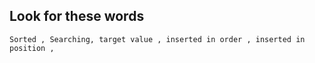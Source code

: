 
## Look for these words
```
Sorted , Searching, target value , inserted in order , inserted in position , 
```
